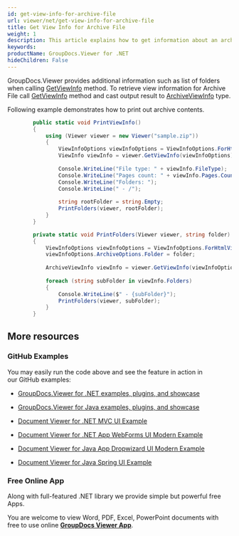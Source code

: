 ```yaml
---
id: get-view-info-for-archive-file
url: viewer/net/get-view-info-for-archive-file
title: Get View Info for Archive File
weight: 1
description: This article explains how to get information about an archive with GroupDocs.Viewer within your .NET applications.
keywords: 
productName: GroupDocs.Viewer for .NET
hideChildren: False
---
```

GroupDocs.Viewer provides additional information such as list of folders when calling [GetViewInfo](https://apireference.groupdocs.com/net/viewer/groupdocs.viewer/viewer/methods/getviewinfo) method. To retrieve view information for Archive File call [GetViewInfo](https://apireference.groupdocs.com/net/viewer/groupdocs.viewer/viewer/methods/getviewinfo) method and cast output result to [ArchiveViewInfo](https://apireference.groupdocs.com/net/viewer/groupdocs.viewer.results/archiveviewinfo) type.

Following example demonstrates how to print out archive contents.

```csharp
        public static void PrintViewInfo()
        {
            using (Viewer viewer = new Viewer("sample.zip"))
            {
                ViewInfoOptions viewInfoOptions = ViewInfoOptions.ForHtmlView();
                ViewInfo viewInfo = viewer.GetViewInfo(viewInfoOptions);
 
                Console.WriteLine("File type: " + viewInfo.FileType);
                Console.WriteLine("Pages count: " + viewInfo.Pages.Count);
                Console.WriteLine("Folders: ");
                Console.WriteLine(" - /");
 
                string rootFolder = string.Empty;
                PrintFolders(viewer, rootFolder);
            }
        }

        private static void PrintFolders(Viewer viewer, string folder)
        {
            ViewInfoOptions viewInfoOptions = ViewInfoOptions.ForHtmlView();
            viewInfoOptions.ArchiveOptions.Folder = folder;
 
            ArchiveViewInfo viewInfo = viewer.GetViewInfo(viewInfoOptions) as ArchiveViewInfo;
 
            foreach (string subFolder in viewInfo.Folders)
            {
                Console.WriteLine($" - {subFolder}");
                PrintFolders(viewer, subFolder);
            }
        }

```

## More resources

### GitHub Examples

You may easily run the code above and see the feature in action in our GitHub examples:

*   [GroupDocs.Viewer for .NET examples, plugins, and showcase](https://github.com/groupdocs-viewer/GroupDocs.Viewer-for-.NET)
    
*   [GroupDocs.Viewer for Java examples, plugins, and showcase](https://github.com/groupdocs-viewer/GroupDocs.Viewer-for-Java)
    
*   [Document Viewer for .NET MVC UI Example](https://github.com/groupdocs-viewer/GroupDocs.Viewer-for-.NET-MVC) 
    
*   [Document Viewer for .NET App WebForms UI Modern Example](https://github.com/groupdocs-viewer/GroupDocs.Viewer-for-.NET-WebForms)
    
*   [Document Viewer for Java App Dropwizard UI Modern Example](https://github.com/groupdocs-viewer/GroupDocs.Viewer-for-Java-Dropwizard)
    
*   [Document Viewer for Java Spring UI Example](https://github.com/groupdocs-viewer/GroupDocs.Viewer-for-Java-Spring)
    

### Free Online App

Along with full-featured .NET library we provide simple but powerful free Apps.

You are welcome to view Word, PDF, Excel, PowerPoint documents with free to use online **[GroupDocs Viewer App](https://products.groupdocs.app/viewer)**.
